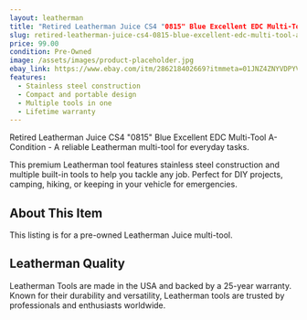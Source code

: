 ```yaml
---
layout: leatherman
title: "Retired Leatherman Juice CS4 "0815" Blue Excellent EDC Multi-Tool A- Condition"
slug: retired-leatherman-juice-cs4-0815-blue-excellent-edc-multi-tool-a--condition
price: 99.00
condition: Pre-Owned
image: /assets/images/product-placeholder.jpg
ebay_link: https://www.ebay.com/itm/286218402669?itmmeta=01JNZ4ZNYVDPYVWND3VJME9KWT&hash=item42a3f23b6d:g:1vEAAOSw8GFnYJoZ&itmprp=enc%3AAQAKAAAAwFkggFvd1GGDu0w3yXCmi1e7cOjhfO0Qntcl28%2BBakxx04vjJG1kgZWyOUXAqYfzntaC7KnGAtFO6GY0IhXYoJzinDhUo9OxCWcGZ%2B50xRYDsTcKZgmG%2FmCL9X637pmcn3UBfdWwL51epk6FqdeFfvwzj%2FC0DwoqGsQTw%2Ft97gplAuUxvbkH61lCXVuWIL2CpEsinIA4F1QBm3eeqSRwRUzUVMDOf%2FduXo0Ii8COJ2hh5pHXANUZQBDAqtzQJhLIYQ%3D%3D%7Ctkp%3ABk9SR8bf_uSvZQ
features:
  - Stainless steel construction
  - Compact and portable design
  - Multiple tools in one
  - Lifetime warranty
---
```


Retired Leatherman Juice CS4 "0815" Blue Excellent EDC Multi-Tool A- Condition - A reliable Leatherman multi-tool for everyday tasks.

This premium Leatherman tool features stainless steel construction and multiple built-in tools to help you tackle any job. Perfect for DIY projects, camping, hiking, or keeping in your vehicle for emergencies.

## About This Item

This listing is for a pre-owned Leatherman Juice multi-tool.

## Leatherman Quality

Leatherman Tools are made in the USA and backed by a 25-year warranty. Known for their durability and versatility, Leatherman tools are trusted by professionals and enthusiasts worldwide.

